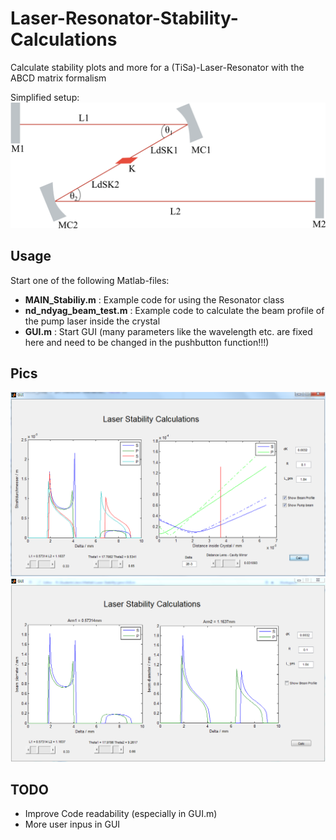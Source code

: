 Laser-Resonator-Stability-Calculations
======================================

Calculate stability plots and more for a (TiSa)-Laser-Resonator with the ABCD matrix formalism

Simplified setup:
![GUI1](pics/Laser_Cavity.png)


## Usage
Start one of the following Matlab-files:

* **MAIN_Stabiliy.m**     : Example code for using the Resonator class
* **nd_ndyag_beam_test.m** : Example code to calculate the beam profile of the pump laser inside the crystal
* **GUI.m**               : Start GUI (many parameters like the wavelength etc. are fixed here and need to be changed in the pushbutton function!!!)

## Pics

![GUI1](pics/GUI.PNG)
![GUI1](pics/GUI2.png)

## TODO

* Improve Code readability (especially in GUI.m)
* More user inpus in GUI
